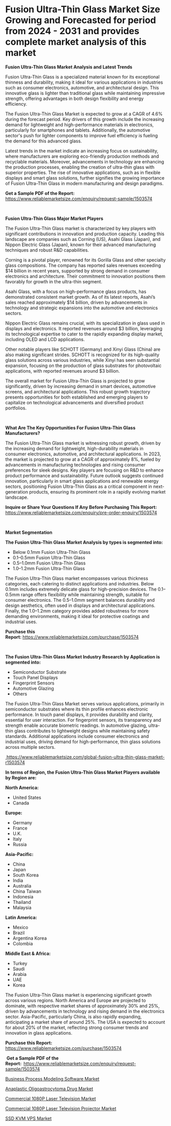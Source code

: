 <p><h1>Fusion Ultra-Thin Glass Market Size Growing and Forecasted for period from 2024 - 2031 and provides complete market analysis of this market</h1></p><p><strong>Fusion Ultra-Thin Glass Market Analysis and Latest Trends</strong></p>
<p><p>Fusion Ultra-Thin Glass is a specialized material known for its exceptional thinness and durability, making it ideal for various applications in industries such as consumer electronics, automotive, and architectural design. This innovative glass is lighter than traditional glass while maintaining impressive strength, offering advantages in both design flexibility and energy efficiency. </p><p>The Fusion Ultra-Thin Glass Market is expected to grow at a CAGR of 4.6% during the forecast period. Key drivers of this growth include the increasing demand for lightweight and high-performance materials in electronics, particularly for smartphones and tablets. Additionally, the automotive sector's push for lighter components to improve fuel efficiency is fueling the demand for this advanced glass. </p><p>Latest trends in the market indicate an increasing focus on sustainability, where manufacturers are exploring eco-friendly production methods and recyclable materials. Moreover, advancements in technology are enhancing the production processes, enabling the creation of ultra-thin glass with superior properties. The rise of innovative applications, such as in flexible displays and smart glass solutions, further signifies the growing importance of Fusion Ultra-Thin Glass in modern manufacturing and design paradigms.</p></p>
<p><strong>Get a Sample PDF of the Report:&nbsp;</strong> <a href="https://www.reliablemarketsize.com/enquiry/request-sample/1503574?utm_campaign=1176&utm_medium=2&utm_source=Github&utm_content=ia&utm_term=27092024&utm_id=fusion-ultra-thin-glass">https://www.reliablemarketsize.com/enquiry/request-sample/1503574</a></p>
<p>&nbsp;</p>
<p><strong>Fusion Ultra-Thin Glass Major Market Players</strong></p>
<p><p>The Fusion Ultra-Thin Glass market is characterized by key players with significant contributions in innovation and production capacity. Leading this landscape are companies such as Corning (US), Asahi Glass (Japan), and Nippon Electric Glass (Japan), known for their advanced manufacturing techniques and robust R&D capabilities.</p><p>Corning is a pivotal player, renowned for its Gorilla Glass and other specialty glass compositions. The company has reported sales revenues exceeding $14 billion in recent years, supported by strong demand in consumer electronics and architecture. Their commitment to innovation positions them favorably for growth in the ultra-thin segment.</p><p>Asahi Glass, with a focus on high-performance glass products, has demonstrated consistent market growth. As of its latest reports, Asahi’s sales reached approximately $14 billion, driven by advancements in technology and strategic expansions into the automotive and electronics sectors.</p><p>Nippon Electric Glass remains crucial, with its specialization in glass used in displays and electronics. It reported revenues around $3 billion, leveraging its technological expertise to cater to the rapidly expanding display market, including OLED and LCD applications.</p><p>Other notable players like SCHOTT (Germany) and Xinyi Glass (China) are also making significant strides. SCHOTT is recognized for its high-quality glass solutions across various industries, while Xinyi has seen substantial expansion, focusing on the production of glass substrates for photovoltaic applications, with reported revenues around $3 billion.</p><p>The overall market for Fusion Ultra-Thin Glass is projected to grow significantly, driven by increasing demand in smart devices, automotive screens, and architectural applications. This robust growth trajectory presents opportunities for both established and emerging players to capitalize on technological advancements and diversified product portfolios.</p></p>
<p>&nbsp;</p>
<p><strong>What Are The Key Opportunities For Fusion Ultra-Thin Glass Manufacturers?</strong></p>
<p><p>The Fusion Ultra-Thin Glass market is witnessing robust growth, driven by the increasing demand for lightweight, high-durability materials in consumer electronics, automotive, and architectural applications. In 2023, the market is projected to grow at a CAGR of approximately 8%, fueled by advancements in manufacturing technologies and rising consumer preferences for sleek designs. Key players are focusing on R&D to enhance product performance and sustainability. Future outlook suggests continued innovation, particularly in smart glass applications and renewable energy sectors, positioning Fusion Ultra-Thin Glass as a critical component in next-generation products, ensuring its prominent role in a rapidly evolving market landscape.</p></p>
<p><strong>Inquire or Share Your Questions If Any Before Purchasing This Report:</strong> <a href="https://www.reliablemarketsize.com/enquiry/pre-order-enquiry/1503574?utm_campaign=1176&utm_medium=2&utm_source=Github&utm_content=ia&utm_term=27092024&utm_id=fusion-ultra-thin-glass">https://www.reliablemarketsize.com/enquiry/pre-order-enquiry/1503574</a></p>
<p>&nbsp;</p>
<p><strong>Market Segmentation</strong></p>
<p><strong>The Fusion Ultra-Thin Glass Market Analysis by types is segmented into:</strong></p>
<p><ul><li>Below 0.1mm Fusion Ultra-Thin Glass</li><li>0.1–0.5mm Fusion Ultra-Thin Glass</li><li>0.5–1.0mm Fusion Ultra-Thin Glass</li><li>1.0–1.2mm Fusion Ultra-Thin Glass</li></ul></p>
<p><p>The Fusion Ultra-Thin Glass market encompasses various thickness categories, each catering to distinct applications and industries. Below 0.1mm includes extremely delicate glass for high-precision devices. The 0.1–0.5mm range offers flexibility while maintaining strength, suitable for consumer electronics. The 0.5–1.0mm segment balances durability and design aesthetics, often used in displays and architectural applications. Finally, the 1.0–1.2mm category provides added robustness for more demanding environments, making it ideal for protective coatings and industrial uses.</p></p>
<p><strong>Purchase this Report:&nbsp;</strong><a href="https://www.reliablemarketsize.com/purchase/1503574?utm_campaign=1176&utm_medium=2&utm_source=Github&utm_content=ia&utm_term=27092024&utm_id=fusion-ultra-thin-glass">https://www.reliablemarketsize.com/purchase/1503574</a></p>
<p>&nbsp;</p>
<p><strong>The Fusion Ultra-Thin Glass Market Industry Research by Application is segmented into:</strong></p>
<p><ul><li>Semiconductor Substrate</li><li>Touch Panel Displays</li><li>Fingerprint Sensors</li><li>Automotive Glazing</li><li>Others</li></ul></p>
<p><p>The Fusion Ultra-Thin Glass Market serves various applications, primarily in semiconductor substrates where its thin profile enhances electronic performance. In touch panel displays, it provides durability and clarity, essential for user interaction. For fingerprint sensors, its transparency and strength enable accurate biometric readings. In automotive glazing, ultra-thin glass contributes to lightweight designs while maintaining safety standards. Additional applications include consumer electronics and industrial uses, driving demand for high-performance, thin glass solutions across multiple sectors.</p></p>
<p><a href="https://www.reliablemarketsize.com/global-fusion-ultra-thin-glass-market-r1503574?utm_campaign=1176&utm_medium=2&utm_source=Github&utm_content=ia&utm_term=27092024&utm_id=fusion-ultra-thin-glass">&nbsp;https://www.reliablemarketsize.com/global-fusion-ultra-thin-glass-market-r1503574</a></p>
<p><strong>In terms of Region, the Fusion Ultra-Thin Glass Market Players available by Region are:</strong></p>
<p>
    <p> <strong> North America: </strong>
        <ul>
            <li>United States</li>
            <li>Canada</li>
        </ul>
        </p> 
    <p> <strong> Europe: </strong>
        <ul>
            <li>Germany</li>
            <li>France</li>
            <li>U.K.</li>
            <li>Italy</li>
            <li>Russia</li>
        </ul>
        </p> 
    <p> <strong> Asia-Pacific: </strong>
        <ul>
            <li>China</li>
            <li>Japan</li>
            <li>South Korea</li>
            <li>India</li>
            <li>Australia</li>
            <li>China Taiwan</li>
            <li>Indonesia</li>
            <li>Thailand</li>
            <li>Malaysia</li>
        </ul>
        </p> 
    <p> <strong> Latin America: </strong>
        <ul>
            <li>Mexico</li>
            <li>Brazil</li>
            <li>Argentina Korea</li>
            <li>Colombia</li>
        </ul>
        </p> 
    <p> <strong> Middle East & Africa: </strong>
        <ul>
            <li>Turkey</li>
            <li>Saudi</li>
            <li>Arabia</li>
            <li>UAE</li>
            <li>Korea</li>
        </ul>
    </p>
    </p>
<p><p>The Fusion Ultra-Thin Glass market is experiencing significant growth across various regions. North America and Europe are projected to dominate, with respective market shares of approximately 30% and 25%, driven by advancements in technology and rising demand in the electronics sector. Asia-Pacific, particularly China, is also rapidly expanding, anticipating a market share of around 25%. The USA is expected to account for about 20% of the market, reflecting strong consumer trends and innovation in glass applications.</p></p>
<p><strong>Purchase this Report: </strong><a href="https://www.reliablemarketsize.com/purchase/1503574?utm_campaign=1176&utm_medium=2&utm_source=Github&utm_content=ia&utm_term=27092024&utm_id=fusion-ultra-thin-glass">https://www.reliablemarketsize.com/purchase/1503574</a></p>
<p>&nbsp;<strong>Get a Sample PDF of the Report:&nbsp;&nbsp;</strong><a href="https://www.reliablemarketsize.com/enquiry/request-sample/1503574?utm_campaign=1176&utm_medium=2&utm_source=Github&utm_content=ia&utm_term=27092024&utm_id=fusion-ultra-thin-glass">https://www.reliablemarketsize.com/enquiry/request-sample/1503574</a></p>
<p><strong></strong></p>
<p><p><a href="https://www.linkedin.com/pulse/future-insights-business-process-modeling-software-market-kac9e?utm_campaign=1176&utm_medium=2&utm_source=Github&utm_content=ia&utm_term=27092024&utm_id=fusion-ultra-thin-glass">Business Process Modeling Software Market</a></p><p><a href="https://github.com/RickHolmes3/Market-Research-Report-List-6/blob/main/anaplastic-oligoastrocytoma-drug-market.md?utm_campaign=1176&utm_medium=2&utm_source=Github&utm_content=ia&utm_term=27092024&utm_id=fusion-ultra-thin-glass">Anaplastic Oligoastrocytoma Drug Market</a></p><p><a href="https://issuu.com/reportprime-2/docs/commercial-1080p-laser-television-m_dbbf661c181894?utm_campaign=1176&utm_medium=2&utm_source=Github&utm_content=ia&utm_term=27092024&utm_id=fusion-ultra-thin-glass">Commercial 1080P Laser Television Market</a></p><p><a href="https://issuu.com/reportprime-2/docs/commercial-1080p-laser-television-p_420eeeb03a64f3?utm_campaign=1176&utm_medium=2&utm_source=Github&utm_content=ia&utm_term=27092024&utm_id=fusion-ultra-thin-glass">Commercial 1080P Laser Television Projector Market</a></p><p><a href="https://www.linkedin.com/pulse/global-ssd-kvm-vps-market-focus-product-type-unmanagedmanaged-jkc8e?utm_campaign=1176&utm_medium=2&utm_source=Github&utm_content=ia&utm_term=27092024&utm_id=fusion-ultra-thin-glass">SSD KVM VPS Market</a></p></p>